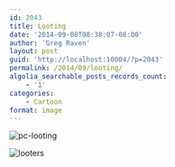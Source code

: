```yaml
---
id: 2043
title: Looting
date: '2014-09-08T08:38:07-08:00'
author: 'Greg Raven'
layout: post
guid: 'http://localhost:10004/?p=2043'
permalink: /2014/09/looting/
algolia_searchable_posts_records_count:
    - '1'
categories:
    - Cartoon
format: image
---
```


![pc-looting](https://www.gregraven.us/_assets/img/2014/09/pc-looting.jpg)

![looters](https://www.gregraven.us/_assets/img/2014/09/looters.jpg)